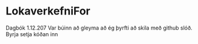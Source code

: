 # LokaverkefniFor

Dagbók
1.12.207
Var búinn að gleyma að ég þyrfti að skila með github slóð. Byrja setja kóðan inn
